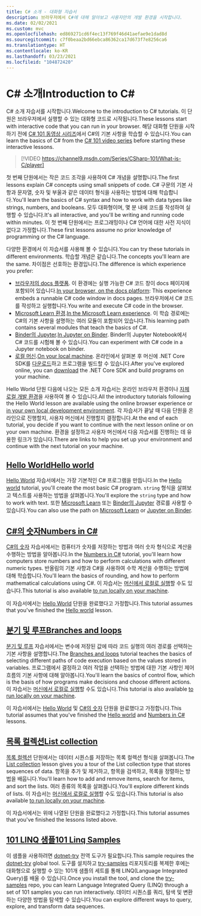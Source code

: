 ```yaml
---
title: C# 소개 - 대화형 자습서
description: 브라우저에서 C#에 대해 알아보고 사용자만의 개발 환경을 시작합니다.
ms.date: 02/02/2021
ms.custom: mvc
ms.openlocfilehash: ed869271cd6f4ec13f769f46d41aefae9e1dad8d
ms.sourcegitcommit: c7f0beaa2bd66ebca86362ca17d673f7e8256ca6
ms.translationtype: HT
ms.contentlocale: ko-KR
ms.lasthandoff: 03/23/2021
ms.locfileid: "104872420"
---
```

# <a name="introduction-to-c"></a><span data-ttu-id="e52e6-103">C\# 소개</span><span class="sxs-lookup"><span data-stu-id="e52e6-103">Introduction to C\#</span></span>

<span data-ttu-id="e52e6-104">C# 소개 자습서를 시작합니다.</span><span class="sxs-lookup"><span data-stu-id="e52e6-104">Welcome to the introduction to C# tutorials.</span></span> <span data-ttu-id="e52e6-105">이 단원은 브라우저에서 실행할 수 있는 대화형 코드로 시작됩니다.</span><span class="sxs-lookup"><span data-stu-id="e52e6-105">These lessons start with interactive code that you can run in your browser.</span></span> <span data-ttu-id="e52e6-106">해당 대화형 단원을 시작하기 전에 [C# 101 동영상 시리즈](https://aka.ms/dotnet3-csharp)에서 C#의 기본 사항을 학습할 수 있습니다.</span><span class="sxs-lookup"><span data-stu-id="e52e6-106">You can learn the basics of C# from the [C# 101 video series](https://aka.ms/dotnet3-csharp) before starting these interactive lessons.</span></span>

<!--markdownlint-disable MD034 -->
> [!VIDEO https://channel9.msdn.com/Series/CSharp-101/What-is-C/player]

<span data-ttu-id="e52e6-107">첫 번째 단원에서는 작은 코드 조각을 사용하여 C# 개념을 설명합니다.</span><span class="sxs-lookup"><span data-stu-id="e52e6-107">The first lessons explain C# concepts using small snippets of code.</span></span> <span data-ttu-id="e52e6-108">C# 구문의 기본 사항과 문자열, 숫자 및 부울과 같은 데이터 형식을 사용하는 방법에 대해 학습합니다.</span><span class="sxs-lookup"><span data-stu-id="e52e6-108">You'll learn the basics of C# syntax and how to work with data types like strings, numbers, and booleans.</span></span> <span data-ttu-id="e52e6-109">모두 대화형이며, 몇 분 내에 코드를 작성하여 실행할 수 있습니다.</span><span class="sxs-lookup"><span data-stu-id="e52e6-109">It's all interactive, and you'll be writing and running code within minutes.</span></span> <span data-ttu-id="e52e6-110">이 첫 번째 단원에서는 프로그래밍이나 C# 언어에 대한 사전 지식이 없다고 가정합니다.</span><span class="sxs-lookup"><span data-stu-id="e52e6-110">These first lessons assume no prior knowledge of programming or the C# language.</span></span>

<span data-ttu-id="e52e6-111">다양한 환경에서 이 자습서를 사용해 볼 수 있습니다.</span><span class="sxs-lookup"><span data-stu-id="e52e6-111">You can try these tutorials in different environments.</span></span> <span data-ttu-id="e52e6-112">학습할 개념은 같습니다.</span><span class="sxs-lookup"><span data-stu-id="e52e6-112">The concepts you'll learn are the same.</span></span> <span data-ttu-id="e52e6-113">차이점은 선호하는 환경입니다.</span><span class="sxs-lookup"><span data-stu-id="e52e6-113">The difference is which experience you prefer:</span></span>

- <span data-ttu-id="e52e6-114">[브라우저의 docs 플랫폼](hello-world.yml). 이 환경에는 실행 가능한 C# 코드 창이 docs 페이지에 포함되어 있습니다.</span><span class="sxs-lookup"><span data-stu-id="e52e6-114">[In your browser, on the docs platform](hello-world.yml): This experience embeds a runnable C# code window in docs pages.</span></span> <span data-ttu-id="e52e6-115">브라우저에서 C# 코드를 작성하고 실행합니다.</span><span class="sxs-lookup"><span data-stu-id="e52e6-115">You write and execute C# code in the browser.</span></span>
- <span data-ttu-id="e52e6-116">[Microsoft Learn 환경](/learn/paths/csharp-first-steps/).</span><span class="sxs-lookup"><span data-stu-id="e52e6-116">[In the Microsoft Learn experience](/learn/paths/csharp-first-steps/).</span></span> <span data-ttu-id="e52e6-117">이 학습 경로에는 C#의 기본 사항을 설명하는 여러 모듈이 포함되어 있습니다.</span><span class="sxs-lookup"><span data-stu-id="e52e6-117">This learning path contains several modules that teach the basics of C#.</span></span>
- <span data-ttu-id="e52e6-118">[Binder의 Jupyter](https://mybinder.org/v2/gh/dotnet/try-samples/master?filepath=hello-csharp%2Fhello-world.ipynb).</span><span class="sxs-lookup"><span data-stu-id="e52e6-118">[In Jupyter on Binder](https://mybinder.org/v2/gh/dotnet/try-samples/master?filepath=hello-csharp%2Fhello-world.ipynb).</span></span> <span data-ttu-id="e52e6-119">Binder의 Jupyter Notebook에서 C# 코드를 시험해 볼 수 있습니다.</span><span class="sxs-lookup"><span data-stu-id="e52e6-119">You can experiment with C# code in a Jupyter notebook on binder.</span></span>
- <span data-ttu-id="e52e6-120">[로컬 머신](numbers-in-csharp-local.md).</span><span class="sxs-lookup"><span data-stu-id="e52e6-120">[On your local machine](numbers-in-csharp-local.md).</span></span> <span data-ttu-id="e52e6-121">온라인에서 살펴본 후 머신에 .NET Core SDK를 [다운로드](https://dotnet.microsoft.com/download)하고 프로그램을 빌드할 수 있습니다.</span><span class="sxs-lookup"><span data-stu-id="e52e6-121">After you've explored online, you can [download](https://dotnet.microsoft.com/download) the .NET Core SDK and build programs on your machine.</span></span>

<span data-ttu-id="e52e6-122">Hello World 단원 다음에 나오는 모든 소개 자습서는 온라인 브라우저 환경이나 [자체 로컬 개발 환경](local-environment.md)을 사용하여 볼 수 있습니다.</span><span class="sxs-lookup"><span data-stu-id="e52e6-122">All the introductory tutorials following the Hello World lesson are available using the online browser experience or [in your own local development environment](local-environment.md).</span></span> <span data-ttu-id="e52e6-123">각 자습서가 끝날 때 다음 단원을 온라인으로 진행할지, 사용자 머신에서 진행할지 결정합니다.</span><span class="sxs-lookup"><span data-stu-id="e52e6-123">At the end of each tutorial, you decide if you want to continue with the next lesson online or on your own machine.</span></span> <span data-ttu-id="e52e6-124">환경을 설정하고 사용자 머신에서 다음 자습서를 진행하는 데 유용한 링크가 있습니다.</span><span class="sxs-lookup"><span data-stu-id="e52e6-124">There are links to help you set up your environment and continue with the next tutorial on your machine.</span></span>

## <a name="hello-world"></a>[<span data-ttu-id="e52e6-125">Hello World</span><span class="sxs-lookup"><span data-stu-id="e52e6-125">Hello world</span></span>](hello-world.yml)

<span data-ttu-id="e52e6-126">[Hello World](hello-world.yml) 자습서에서는 가장 기본적인 C# 프로그램을 만듭니다.</span><span class="sxs-lookup"><span data-stu-id="e52e6-126">In the [Hello world](hello-world.yml) tutorial, you'll create the most basic C# program.</span></span> <span data-ttu-id="e52e6-127">`string` 형식을 살펴보고 텍스트를 사용하는 방법을 살펴봅니다.</span><span class="sxs-lookup"><span data-stu-id="e52e6-127">You'll explore the `string` type and how to work with text.</span></span> <span data-ttu-id="e52e6-128">또한 [Microsoft Learn](/learn/paths/csharp-first-steps/) 또는 [Binder의 Jupyter](https://mybinder.org/v2/gh/dotnet/try-samples/master?filepath=hello-csharp%2Fhello-world.ipynb) 경로를 사용할 수 있습니다.</span><span class="sxs-lookup"><span data-stu-id="e52e6-128">You can also use the path on [Microsoft Learn](/learn/paths/csharp-first-steps/) or [Jupyter on Binder](https://mybinder.org/v2/gh/dotnet/try-samples/master?filepath=hello-csharp%2Fhello-world.ipynb).</span></span>

## <a name="numbers-in-c"></a>[<span data-ttu-id="e52e6-129">C#의 숫자</span><span class="sxs-lookup"><span data-stu-id="e52e6-129">Numbers in C#</span></span>](numbers-in-csharp.yml)

<span data-ttu-id="e52e6-130">[C#의 숫자](numbers-in-csharp.yml) 자습서에서는 컴퓨터가 숫자를 저장하는 방법과 여러 숫자 형식으로 계산을 수행하는 방법을 알아봅니다.</span><span class="sxs-lookup"><span data-stu-id="e52e6-130">In the [Numbers in C#](numbers-in-csharp.yml) tutorial, you'll learn how computers store numbers and how to perform calculations with different numeric types.</span></span> <span data-ttu-id="e52e6-131">반올림의 기본 사항과 C#을 사용하여 수학 계산을 수행하는 방법에 대해 학습합니다.</span><span class="sxs-lookup"><span data-stu-id="e52e6-131">You'll learn the basics of rounding, and how to perform mathematical calculations using C#.</span></span> <span data-ttu-id="e52e6-132">이 자습서는 [머신에서 로컬로 실행](numbers-in-csharp-local.md)할 수도 있습니다.</span><span class="sxs-lookup"><span data-stu-id="e52e6-132">This tutorial is also available [to run locally on your machine](numbers-in-csharp-local.md).</span></span>

<span data-ttu-id="e52e6-133">이 자습서에서는 [Hello World](hello-world.yml) 단원을 완료했다고 가정합니다.</span><span class="sxs-lookup"><span data-stu-id="e52e6-133">This tutorial assumes that you've finished the [Hello world](hello-world.yml) lesson.</span></span>

## <a name="branches-and-loops"></a>[<span data-ttu-id="e52e6-134">분기 및 루프</span><span class="sxs-lookup"><span data-stu-id="e52e6-134">Branches and loops</span></span>](branches-and-loops.yml)

<span data-ttu-id="e52e6-135">[분기 및 루프](branches-and-loops.yml) 자습서에서는 변수에 저장된 값에 따라 코드 실행의 여러 경로를 선택하는 기본 사항을 설명합니다.</span><span class="sxs-lookup"><span data-stu-id="e52e6-135">The [Branches and loops](branches-and-loops.yml) tutorial teaches the basics of selecting different paths of code execution based on the values stored in variables.</span></span> <span data-ttu-id="e52e6-136">프로그램에서 결정하고 여러 작업을 선택하는 방법에 대한 기본 사항인 제어 흐름의 기본 사항에 대해 알아봅니다.</span><span class="sxs-lookup"><span data-stu-id="e52e6-136">You'll learn the basics of control flow, which is the basis of how programs make decisions and choose different actions.</span></span> <span data-ttu-id="e52e6-137">이 자습서는 [머신에서 로컬로 실행](branches-and-loops-local.md)할 수도 있습니다.</span><span class="sxs-lookup"><span data-stu-id="e52e6-137">This tutorial is also available [to run locally on your machine](branches-and-loops-local.md).</span></span>

<span data-ttu-id="e52e6-138">이 자습서에서는 [Hello World](hello-world.yml) 및 [C#의 숫자](numbers-in-csharp.yml) 단원을 완료했다고 가정합니다.</span><span class="sxs-lookup"><span data-stu-id="e52e6-138">This tutorial assumes that you've finished the [Hello world](hello-world.yml) and [Numbers in C#](numbers-in-csharp.yml) lessons.</span></span>

## <a name="list-collection"></a>[<span data-ttu-id="e52e6-139">목록 컬렉션</span><span class="sxs-lookup"><span data-stu-id="e52e6-139">List collection</span></span>](list-collection.yml)

<span data-ttu-id="e52e6-140">[목록 컬렉션](list-collection.yml) 단원에서는 데이터 시퀀스를 저장하는 목록 컬렉션 형식을 살펴봅니다.</span><span class="sxs-lookup"><span data-stu-id="e52e6-140">The [List collection](list-collection.yml) lesson gives you a tour of the List collection type that stores sequences of data.</span></span> <span data-ttu-id="e52e6-141">항목을 추가 및 제거하고, 항목을 검색하고, 목록을 정렬하는 방법을 배웁니다.</span><span class="sxs-lookup"><span data-stu-id="e52e6-141">You'll learn how to add and remove items, search for items, and sort the lists.</span></span> <span data-ttu-id="e52e6-142">여러 종류의 목록을 살펴봅니다.</span><span class="sxs-lookup"><span data-stu-id="e52e6-142">You'll explore different kinds of lists.</span></span> <span data-ttu-id="e52e6-143">이 자습서는 [머신에서 로컬로 실행](arrays-and-collections.md)할 수도 있습니다.</span><span class="sxs-lookup"><span data-stu-id="e52e6-143">This tutorial is also available [to run locally on your machine](arrays-and-collections.md).</span></span>

<span data-ttu-id="e52e6-144">이 자습서에서는 위에 나열된 단원을 완료했다고 가정합니다.</span><span class="sxs-lookup"><span data-stu-id="e52e6-144">This tutorial assumes that you've finished the lessons listed above.</span></span>

## <a name="101-linq-samples"></a>[<span data-ttu-id="e52e6-145">101 LINQ 샘플</span><span class="sxs-lookup"><span data-stu-id="e52e6-145">101 Linq Samples</span></span>](https://github.com/dotnet/try-samples/tree/main/101-linq-samples)

<span data-ttu-id="e52e6-146">이 샘플을 사용하려면 [dotnet-try](https://github.com/dotnet/try/blob/main/README.md#setup) 전역 도구가 필요합니다.</span><span class="sxs-lookup"><span data-stu-id="e52e6-146">This sample requires the [dotnet-try](https://github.com/dotnet/try/blob/main/README.md#setup) global tool.</span></span> <span data-ttu-id="e52e6-147">도구를 설치하고 [try-samples](https://github.com/dotnet/try-samples) 리포지토리를 복제한 후에는 대화형으로 실행할 수 있는 101개 샘플의 세트를 통해 LINQ(Language Integrated Query)를 배울 수 있습니다.</span><span class="sxs-lookup"><span data-stu-id="e52e6-147">Once you install the tool, and clone the [try-samples](https://github.com/dotnet/try-samples) repo, you can learn Language Integrated Query (LINQ) through a set of 101 samples you can run interactively.</span></span> <span data-ttu-id="e52e6-148">데이터 시퀀스를 쿼리, 탐색 및 변환하는 다양한 방법을 탐색할 수 있습니다.</span><span class="sxs-lookup"><span data-stu-id="e52e6-148">You can explore different ways to query, explore, and transform data sequences.</span></span>
